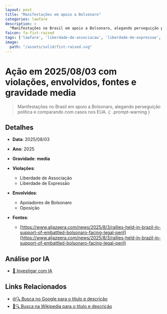 ```yaml
---
layout: post
title: "Manifestações em apoio a Bolsonaro"
categories: lawfare
description: > 
  "Manifestações no Brasil em apoio a Bolsonaro, alegando perseguição política e comparando com casos nos EUA."
faicon: fa-fist-raised
tags: ['lawfare', 'liberdade-de-associacao', 'liberdade-de-expressao', 'apoiadores-de-bolsonaro', 'oposicao', 'gravidade-media', 'manifestacao', 'perseguicao-politica', 'bolsonaro']
image:
  path: "/assets/solid/fist-raised.svg"
---
```


# Ação em 2025/08/03 com violações, envolvidos, fontes e gravidade media

> Manifestações no Brasil em apoio a Bolsonaro, alegando perseguição política e comparando com casos nos EUA.
{: .prompt-warning }

## Detalhes
- **Data**: 2025/08/03
- **Ano**: 2025
- **Gravidade**: **media** <i class="fas fa-fist-raised"></i>

- **Violações**:
  - Liberdade de Associação
  - Liberdade de Expressão
- **Envolvidos**:
  - Apoiadores de Bolsonaro
  - Oposição
- **Fontes**:
  - [https://www.aljazeera.com/news/2025/8/3/rallies-held-in-brazil-in-support-of-embattled-bolsonaro-facing-legal-peril](https://www.aljazeera.com/news/2025/8/3/rallies-held-in-brazil-in-support-of-embattled-bolsonaro-facing-legal-peril)

## Análise por IA
- [🤖 Investigar com IA](https://www.perplexity.ai/search?q=%20Manifesta%C3%A7%C3%B5es%20em%20apoio%20a%20Bolsonaro%20Manifesta%C3%A7%C3%B5es%20no%20Brasil%20em%20apoio%20a%20Bolsonaro%2C%20alegando%20persegui%C3%A7%C3%A3o%20pol%C3%ADtica%20e%20comparando%20com%20casos%20nos%20EUA.%20Liberdade%20de%20Associa%C3%A7%C3%A3o%20Liberdade%20de%20Express%C3%A3o%202025%20gravidade%20media)

## Links Relacionados
- [🌐🔍 Busca no Google para o título e descrição](https://www.google.com/search?q=%20Manifesta%C3%A7%C3%B5es%20em%20apoio%20a%20Bolsonaro%20Manifesta%C3%A7%C3%B5es%20no%20Brasil%20em%20apoio%20a%20Bolsonaro%2C%20alegando%20persegui%C3%A7%C3%A3o%20pol%C3%ADtica%20e%20comparando%20com%20casos%20nos%20EUA.%20Liberdade%20de%20Associa%C3%A7%C3%A3o%20Liberdade%20de%20Express%C3%A3o%202025%20gravidade%20media)
- [📖🔍 Busca na Wikipedia para o título e descrição](https://pt.wikipedia.org/w/index.php?search=%20Manifesta%C3%A7%C3%B5es%20em%20apoio%20a%20Bolsonaro%20Manifesta%C3%A7%C3%B5es%20no%20Brasil%20em%20apoio%20a%20Bolsonaro%2C%20alegando%20persegui%C3%A7%C3%A3o%20pol%C3%ADtica%20e%20comparando%20com%20casos%20nos%20EUA.%20Liberdade%20de%20Associa%C3%A7%C3%A3o%20Liberdade%20de%20Express%C3%A3o%202025%20gravidade%20media)

